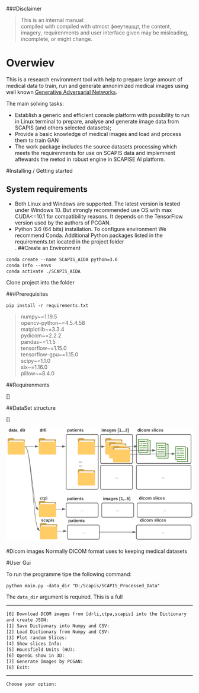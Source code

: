 
###Disclaimer
>This is an internal manual:<br>
>compiled with compiled with utmost фееутешщт, the content, imagery, requirenments and user interface given may be misleading, incomplete, or might change.

# Overwiev
This is a research environment tool with help to prepare large amount of medical data to train, run and generate annonimized medical images using well known
[Generative Adversarial Networks](https://github.com/tkarras/progressive_growing_of_gans). <br>

The main solving tasks:<br>
* Establish a generic and efficient console platform with possibility to run in Linux terminal to prepare, analyse and generate image data from SCAPIS (and others selected datasets);
* Provide a basic knowledge of medical images and load and process them to train GAN
* The work package includes the source datasets processing which meets the requirenments for use on SCAPIS data and implemnent aftewards the metod in robust engine in SCAPISE AI platform.


#Installing / Getting started

## System requirements
- Both Linux and Windows are supported. The latest version is tested under Windows 10. But strongly recommended use OS with max CUDA<=10.1 for compatibility reasons.
It depends on the TensorFlow version used by the authors of PCGAN.
- Python 3.6 (64 bits) installation. To configure environment We recommend Conda.
Additional Python packages listed in the requirements.txt located in the project folder<br>.
##Create an Environment 
```
conda create --name SCAPIS_AIDA python=3.6
conda info --envs
conda activate ./SCAPIS_AIDA
```
Clone project into the folder

###Prerequisites
```
pip install -r requirements.txt
```
>numpy~=1.19.5<br>
opencv-python~=4.5.4.58<br>
matplotlib~=3.3.4<br>
pydicom~=2.2.2<br>
pandas~=1.1.5<br>
tensorflow~=1.15.0<br>
tensorflow-gpu~=1.15.0<br>
scipy~=1.1.0<br>
six~=1.16.0<br>
pillow~=8.4.0<br>

##Requirenments 

[]

##DataSet structure

[]

![](img/BlankDiagram.png)

#Dicom images
Normally DICOM format uses to keeping medical datasets 

#User Gui

To run the programme tipe the following command:
```
python main.py -data_dir "D:/Scapis/SCAPIS_Processed_Data"
```
The `data_dir` argument is required. This is a full  

----------------------------------------
	[0]	Download DCOM images from [drli,ctpa,scapis] into the Dictionary and create JSON:
	[1]	Save Dictionary into Numpy and CSV:
	[2]	Load Dictionary from Numpy and CSV:
	[3]	Plot random Slices:
	[4]	Show slices Info:
	[5]	Hounsfield Units (HU):
	[6]	OpenGL show in 3D:
	[7]	Generate Images by PCGAN:
	[8]	Exit:
----------------------------------------
	Choose your option: 